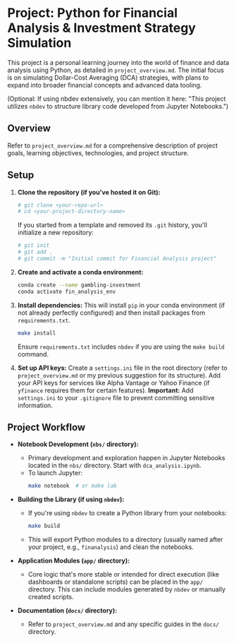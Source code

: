 # Project: Python for Financial Analysis & Investment Strategy Simulation

This project is a personal learning journey into the world of finance and data analysis using Python, as detailed in `project_overview.md`. The initial focus is on simulating Dollar-Cost Averaging (DCA) strategies, with plans to expand into broader financial concepts and advanced data tooling.

(Optional: If using nbdev extensively, you can mention it here: "This project utilizes `nbdev` to structure library code developed from Jupyter Notebooks.")

## Overview

Refer to `project_overview.md` for a comprehensive description of project goals, learning objectives, technologies, and project structure.

## Setup

1.  **Clone the repository (if you've hosted it on Git):**
    ```bash
    # git clone <your-repo-url>
    # cd <your-project-directory-name>
    ```
    If you started from a template and removed its `.git` history, you'll initialize a new repository:
    ```bash
    # git init
    # git add .
    # git commit -m "Initial commit for Financial Analysis project"
    ```

2.  **Create and activate a conda environment:**
    ```bash
    conda create --name gambling-investment
    conda activate fin_analysis_env
    ```

3.  **Install dependencies:**
    This will install `pip` in your conda environment (if not already perfectly configured) and then install packages from `requirements.txt`.
    ```bash
    make install
    ```
    Ensure `requirements.txt` includes `nbdev` if you are using the `make build` command.

4.  **Set up API keys:**
    Create a `settings.ini` file in the root directory (refer to `project_overview.md` or my previous suggestion for its structure). Add your API keys for services like Alpha Vantage or Yahoo Finance (if `yfinance` requires them for certain features).
    **Important:** Add `settings.ini` to your `.gitignore` file to prevent committing sensitive information.

## Project Workflow

* **Notebook Development (`nbs/` directory):**
    * Primary development and exploration happen in Jupyter Notebooks located in the `nbs/` directory. Start with `dca_analysis.ipynb`.
    * To launch Jupyter:
        ```bash
        make notebook  # or make lab
        ```

* **Building the Library (if using `nbdev`):**
    * If you're using `nbdev` to create a Python library from your notebooks:
        ```bash
        make build
        ```
    * This will export Python modules to a directory (usually named after your project, e.g., `finanalysis`) and clean the notebooks.

* **Application Modules (`app/` directory):**
    * Core logic that's more stable or intended for direct execution (like dashboards or standalone scripts) can be placed in the `app/` directory. This can include modules generated by `nbdev` or manually created scripts.

* **Documentation (`docs/` directory):**
    * Refer to `project_overview.md` and any specific guides in the `docs/` directory.

